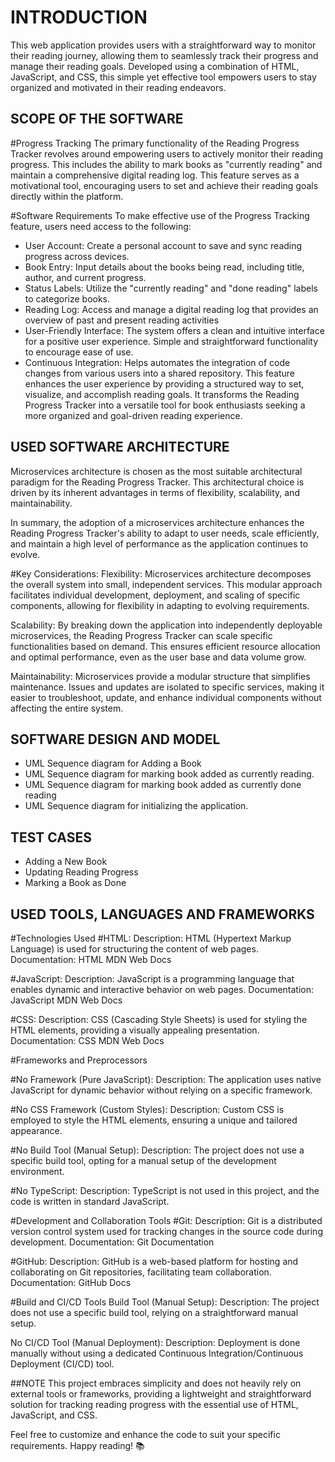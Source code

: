 # INTRODUCTION

This web application provides users with a straightforward way to monitor their reading journey, allowing them to seamlessly track their progress and manage their reading goals. Developed using a combination of HTML, JavaScript, and CSS, this simple yet effective tool empowers users to stay organized and motivated in their reading endeavors.


## SCOPE OF THE SOFTWARE
#Progress Tracking
The primary functionality of the Reading Progress Tracker revolves around empowering users to actively monitor their reading progress. This includes the ability to mark books as "currently reading" and maintain a comprehensive digital reading log. This feature serves as a motivational tool, encouraging users to set and achieve their reading goals directly within the platform.

#Software Requirements
To make effective use of the Progress Tracking feature, users need access to the following:

- User Account: Create a personal account to save and sync reading progress across devices.
- Book Entry: Input details about the books being read, including title, author, and current progress.
- Status Labels: Utilize the "currently reading" and "done reading" labels to categorize books.
- Reading Log: Access and manage a digital reading log that provides an overview of past and present reading activities
- User-Friendly Interface: The system offers a clean and intuitive interface for a positive user experience. Simple and straightforward functionality to encourage ease of use.
- Continuous Integration: Helps automates the integration of code changes from various users into a shared repository.
This feature enhances the user experience by providing a structured way to set, visualize, and accomplish reading goals. It transforms the Reading Progress Tracker into a versatile tool for book enthusiasts seeking a more organized and goal-driven reading experience.


## USED SOFTWARE ARCHITECTURE 

Microservices architecture is chosen as the most suitable architectural paradigm for the Reading Progress Tracker. This architectural choice is driven by its inherent advantages in terms of flexibility, scalability, and maintainability.

In summary, the adoption of a microservices architecture enhances the Reading Progress Tracker's ability to adapt to user needs, scale efficiently, and maintain a high level of performance as the application continues to evolve.

#Key Considerations:
Flexibility: Microservices architecture decomposes the overall system into small, independent services. This modular approach facilitates individual development, deployment, and scaling of specific components, allowing for flexibility in adapting to evolving requirements.

Scalability: By breaking down the application into independently deployable microservices, the Reading Progress Tracker can scale specific functionalities based on demand. This ensures efficient resource allocation and optimal performance, even as the user base and data volume grow.

Maintainability: Microservices provide a modular structure that simplifies maintenance. Issues and updates are isolated to specific services, making it easier to troubleshoot, update, and enhance individual components without affecting the entire system.

## SOFTWARE DESIGN AND MODEL
- UML Sequence diagram for Adding a Book
- UML Sequence diagram for marking book added as currently reading.
- UML Sequence diagram for marking book added as currently done reading
- UML Sequence diagram for initializing the application.


## TEST CASES
- Adding a New Book
- Updating Reading Progress
- Marking a Book as Done

## USED TOOLS, LANGUAGES AND FRAMEWORKS

#Technologies Used
#HTML:
Description: HTML (Hypertext Markup Language) is used for structuring the content of web pages.
Documentation: HTML MDN Web Docs

#JavaScript:
Description: JavaScript is a programming language that enables dynamic and interactive behavior on web pages.
Documentation: JavaScript MDN Web Docs

#CSS:
Description: CSS (Cascading Style Sheets) is used for styling the HTML elements, providing a visually appealing presentation.
Documentation: CSS MDN Web Docs

#Frameworks and Preprocessors

#No Framework (Pure JavaScript):
Description: The application uses native JavaScript for dynamic behavior without relying on a specific framework.

#No CSS Framework (Custom Styles):
Description: Custom CSS is employed to style the HTML elements, ensuring a unique and tailored appearance.

#No Build Tool (Manual Setup):
Description: The project does not use a specific build tool, opting for a manual setup of the development environment.

#No TypeScript:
Description: TypeScript is not used in this project, and the code is written in standard JavaScript.

#Development and Collaboration Tools
#Git:
Description: Git is a distributed version control system used for tracking changes in the source code during development.
Documentation: Git Documentation

#GitHub:
Description: GitHub is a web-based platform for hosting and collaborating on Git repositories, facilitating team collaboration.
Documentation: GitHub Docs

#Build and CI/CD Tools
Build Tool (Manual Setup):
Description: The project does not use a specific build tool, relying on a straightforward manual setup.

No CI/CD Tool (Manual Deployment):
Description: Deployment is done manually without using a dedicated Continuous Integration/Continuous Deployment (CI/CD) tool.


##NOTE
This project embraces simplicity and does not heavily rely on external tools or frameworks, providing a lightweight and straightforward solution for tracking reading progress with the essential use of HTML, JavaScript, and CSS.

Feel free to customize and enhance the code to suit your specific requirements. Happy reading! 📚
